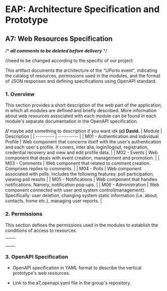 # EAP: Architecture Specification and Prototype
## A7: Web Resources Specification
/*
   **_all comments to be deleted before delivery_**
   */

//need to be changed according to the specific of our project

This artifact documents the  architecture of the "UPorto event", indicating the catalog of resources, permissions used in the modules, and the format of JSON responses and defining specifications using OpenAPI standard.



### 1. Overview

This section provides a short description of the web part of the 
application, in which all modules are defined and briefly described. More information about web resources associated with each module can be found in each module's separate documentation in the OpenAPI specification.

**//** maybe add something to description if you want idk **(c) David.**
|   Module   | Description    |
| --------- | ---------- |
|  M01 - Authentication and Individual Profile    | Web component that concerns itself with the user's authentication and each user's profile. It covers, inter alia, login/logout, registration, credential recovery and view and edit profile data. 	|
|  M02 - Events   | Web component that deals with event creation, management and promotion. 	|
|  M03 - Comments   | Web component that related to comment creation. Comprises replies to comments.	|
|  M04 - Polls   | Web component associated with polls. Includes the following features: poll participation, viewing poll results	|
|  M05 - Notifications   | Web component that handles notifications. Namely, notification pop-ups. |
|  M06 - Administration   | Web component connected with user and system control(management). Specifically: user deletion, changing system static information (i.e. about, contacts, home etc.), managing user reports. 	|


### 2. Permissions

This section defines the permissions used in the modules to establish the conditions of access to resources.

|     |     |
| --------- | ---------- |
|     | 	|
|     | 	|
|     | 	|
|     | 	|

### 3. OpenAPI Specification

* OpenAPI specification in YAML format to describe the vertical prototype's web resources.

* Link to the a7_openapi.yaml file in the group's repository.
